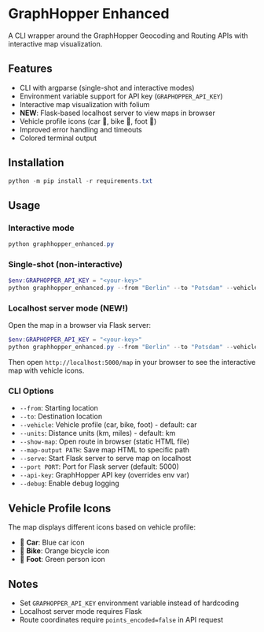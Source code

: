 # GraphHopper Enhanced

A CLI wrapper around the GraphHopper Geocoding and Routing APIs with interactive map visualization.

## Features

- CLI with argparse (single-shot and interactive modes)
- Environment variable support for API key (`GRAPHOPPER_API_KEY`)
- Interactive map visualization with folium
- **NEW**: Flask-based localhost server to view maps in browser
- Vehicle profile icons (car 🚗, bike 🚴, foot 🚶)
- Improved error handling and timeouts
- Colored terminal output

## Installation

```powershell
python -m pip install -r requirements.txt
```

## Usage

### Interactive mode
```powershell
python graphhopper_enhanced.py
```

### Single-shot (non-interactive)
```powershell
$env:GRAPHOPPER_API_KEY = "<your-key>"
python graphhopper_enhanced.py --from "Berlin" --to "Potsdam" --vehicle car --units km --show-map
```

### Localhost server mode (NEW!)
Open the map in a browser via Flask server:
```powershell
$env:GRAPHOPPER_API_KEY = "<your-key>"
python graphhopper_enhanced.py --from "Berlin" --to "Potsdam" --vehicle bike --serve --port 5000
```
Then open `http://localhost:5000/map` in your browser to see the interactive map with vehicle icons.

### CLI Options
- `--from`: Starting location
- `--to`: Destination location
- `--vehicle`: Vehicle profile (car, bike, foot) - default: car
- `--units`: Distance units (km, miles) - default: km
- `--show-map`: Open route in browser (static HTML file)
- `--map-output PATH`: Save map HTML to specific path
- `--serve`: Start Flask server to serve map on localhost
- `--port PORT`: Port for Flask server (default: 5000)
- `--api-key`: GraphHopper API key (overrides env var)
- `--debug`: Enable debug logging

## Vehicle Profile Icons

The map displays different icons based on vehicle profile:
- 🚗 **Car**: Blue car icon
- 🚴 **Bike**: Orange bicycle icon  
- 🚶 **Foot**: Green person icon

## Notes

- Set `GRAPHOPPER_API_KEY` environment variable instead of hardcoding
- Localhost server mode requires Flask
- Route coordinates require `points_encoded=false` in API request
